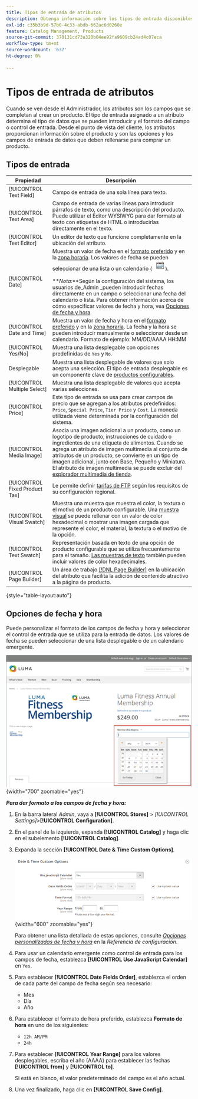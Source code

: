 ```yaml
---
title: Tipos de entrada de atributos
description: Obtenga información sobre los tipos de entrada disponibles para los atributos de producto, que determinan el tipo de datos que se pueden introducir y el formato del campo o control de entrada.
exl-id: c35b3b9d-57b0-4c33-abdb-662ac6d0260e
feature: Catalog Management, Products
source-git-commit: 370131cd73a320b04ee92fa9609cb24ad4c07eca
workflow-type: tm+mt
source-wordcount: '637'
ht-degree: 0%

---
```


# Tipos de entrada de atributos

Cuando se ven desde el Administrador, los atributos son los campos que se completan al crear un producto. El tipo de entrada asignado a un atributo determina el tipo de datos que se pueden introducir y el formato del campo o control de entrada. Desde el punto de vista del cliente, los atributos proporcionan información sobre el producto y son las opciones y los campos de entrada de datos que deben rellenarse para comprar un producto.

## Tipos de entrada

| Propiedad | Descripción |
|--- |--- |
| [!UICONTROL Text Field] | Campo de entrada de una sola línea para texto. |
| [!UICONTROL Text Area] | Campo de entrada de varias líneas para introducir párrafos de texto, como una descripción del producto. Puede utilizar el Editor WYSIWYG para dar formato al texto con etiquetas de HTML o introducirlas directamente en el texto. |
| [!UICONTROL Text Editor] | Un editor de texto que funcione completamente en la ubicación del atributo. |
| [!UICONTROL Date] | Muestra un valor de fecha en el [formato preferido](#date-and-time-options) y en la [zona horaria](../getting-started/store-details.md#locale-options). Los valores de fecha se pueden seleccionar de una lista o un calendario ( ![Icono de calendario](../assets/icon-calendar.png)). <br/><br/>**_Nota:_**Según la configuración del sistema, los usuarios de_Admin _pueden introducir fechas directamente en un campo o seleccionar una fecha del calendario o lista. Para obtener información acerca de cómo especificar valores de fecha y hora, vea [Opciones de fecha y hora](#date-and-time-options). |
| [!UICONTROL Date and Time] | Muestra un valor de fecha y hora en el [formato preferido](#date-and-time-options) y en la [zona horaria](../getting-started/store-details.md#locale-options). La fecha y la hora se pueden introducir manualmente o seleccionar desde un calendario. Formato de ejemplo: MM/DD/AAAA HH:MM |
| [!UICONTROL Yes/No] | Muestra una lista desplegable con opciones predefinidas de `Yes` y `No`. |
| Desplegable | Muestra una lista desplegable de valores que solo acepta una selección. El tipo de entrada desplegable es un componente clave de [productos configurables](../catalog/product-create-configurable.md). |
| [!UICONTROL Multiple Select] | Muestra una lista desplegable de valores que acepta varias selecciones. |
| [!UICONTROL Price] | Este tipo de entrada se usa para crear campos de precio que se agregan a los atributos predefinidos: `Price`, `Special Price`, `Tier Price` y `Cost`. La moneda utilizada viene determinada por la configuración del sistema. |
| [!UICONTROL Media Image] | Asocia una imagen adicional a un producto, como un logotipo de producto, instrucciones de cuidado o ingredientes de una etiqueta de alimentos. Cuando se agrega un atributo de imagen multimedia al conjunto de atributos de un producto, se convierte en un tipo de imagen adicional, junto con Base, Pequeño y Miniatura. El atributo de imagen multimedia se puede excluir del [explorador multimedia de tienda](catalog-images-video.md#storefront-media-browser). |
| [!UICONTROL Fixed Product Tax] | Le permite definir [tarifas de FTP](../stores-purchase/fixed-product-tax.md) según los requisitos de su configuración regional. |
| [!UICONTROL Visual Swatch] | Muestra una muestra que muestra el color, la textura o el motivo de un producto configurable. Una [muestra visual](swatches.md) se puede rellenar con un valor de color hexadecimal o mostrar una imagen cargada que represente el color, el material, la textura o el motivo de la opción. |
| [!UICONTROL Text Swatch] | Representación basada en texto de una opción de producto configurable que se utiliza frecuentemente para el tamaño. [Las muestras de texto](swatches.md) también pueden incluir valores de color hexadecimales. |
| [!UICONTROL Page Builder] | Un área de trabajo [[!DNL Page Builder]](../page-builder/workspace.md) en la ubicación del atributo que facilita la adición de contenido atractivo a la página de producto. |

{style="table-layout:auto"}

## Opciones de fecha y hora

Puede personalizar el formato de los campos de fecha y hora y seleccionar el control de entrada que se utiliza para la entrada de datos. Los valores de fecha se pueden seleccionar de una lista desplegable o de un calendario emergente.

![Ejemplo: calendario emergente de tienda](./assets/storefront-popup-calendar.png){width="700" zoomable="yes"}

**_Para dar formato a los campos de fecha y hora:_**

1. En la barra lateral _Admin_, vaya a **[!UICONTROL Stores]** > _[!UICONTROL Settings]_>**[!UICONTROL Configuration]**.

1. En el panel de la izquierda, expanda **[!UICONTROL Catalog]** y haga clic en el subelemento **[!UICONTROL Catalog]**.

1. Expanda la sección **[!UICONTROL Date & Time Custom Options]**.

   ![Configuración del catálogo: opciones de fecha y hora](../configuration-reference/catalog/assets/catalog-date-time-custom-options.png){width="600" zoomable="yes"}

   Para obtener una lista detallada de estas opciones, consulte [_Opciones personalizadas de fecha y hora_](../configuration-reference/catalog/catalog.md) en la _Referencia de configuración_.

1. Para usar un calendario emergente como control de entrada para los campos de fecha, establezca **[!UICONTROL Use JavaScript Calendar]** en `Yes`.

1. Para establecer **[!UICONTROL Date Fields Order]**, establezca el orden de cada parte del campo de fecha según sea necesario:

   - Mes
   - Día
   - Año

1. Para establecer el formato de hora preferido, establezca **Formato de hora** en uno de los siguientes:

   - `12h AM/PM`
   - `24h`

1. Para establecer **[!UICONTROL Year Range]** para los valores desplegables, escriba el año (AAAA) para establecer las fechas **[!UICONTROL from]** y **[!UICONTROL to]**.

   Si está en blanco, el valor predeterminado del campo es el año actual.

1. Una vez finalizado, haga clic en **[!UICONTROL Save Config]**.
